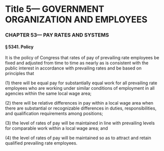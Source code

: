 
# Title 5— GOVERNMENT ORGANIZATION AND EMPLOYEES
### CHAPTER 53— PAY RATES AND SYSTEMS
#### § 5341. Policy

It is the policy of Congress that rates of pay of prevailing rate employees be fixed and adjusted from time to time as nearly as is consistent with the public interest in accordance with prevailing rates and be based on principles that

(1) there will be equal pay for substantially equal work for all prevailing rate employees who are working under similar conditions of employment in all agencies within the same local wage area;

(2) there will be relative differences in pay within a local wage area when there are substantial or recognizable differences in duties, responsibilities, and qualification requirements among positions;

(3) the level of rates of pay will be maintained in line with prevailing levels for comparable work within a local wage area; and

(4) the level of rates of pay will be maintained so as to attract and retain qualified prevailing rate employees.
